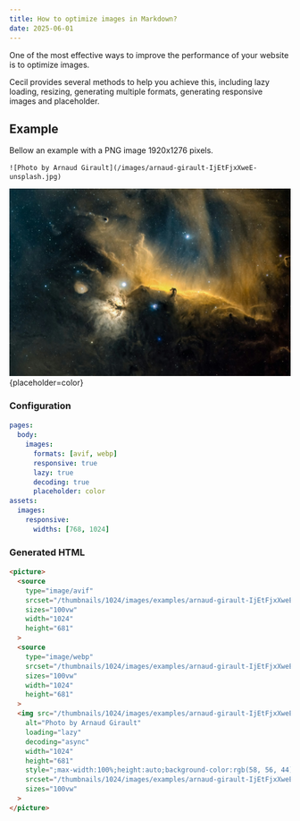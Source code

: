 ```yaml
---
title: How to optimize images in Markdown?
date: 2025-06-01
---
```

One of the most effective ways to improve the performance of your website is to optimize images.

Cecil provides several methods to help you achieve this, including lazy loading, resizing, generating multiple formats, generating responsive images and placeholder.

## Example

Bellow an example with a PNG image 1920x1276 pixels.

```twig
![Photo by Arnaud Girault](/images/arnaud-girault-IjEtFjxXweE-unsplash.jpg)
```

![Photo by Arnaud Girault](../../assets/images/examples/arnaud-girault-IjEtFjxXweE-unsplash.jpg){placeholder=color}

### Configuration

```yaml
pages:
  body:
    images:
      formats: [avif, webp]
      responsive: true
      lazy: true
      decoding: true
      placeholder: color
assets:
  images:
    responsive:
      widths: [768, 1024]
```

### Generated HTML

```html
<picture>
  <source
    type="image/avif"
    srcset="/thumbnails/1024/images/examples/arnaud-girault-IjEtFjxXweE-unsplash.c0bdd31264ac3d0d364d02bced31038f.avif 1024w, /thumbnails/768/thumbnails/1024/images/examples/arnaud-girault-IjEtFjxXweE-unsplash.c0bdd31264ac3d0d364d02bced31038f.avif 768w"
    sizes="100vw"
    width="1024"
    height="681"
  >
  <source
    type="image/webp"
    srcset="/thumbnails/1024/images/examples/arnaud-girault-IjEtFjxXweE-unsplash.c0bdd31264ac3d0d364d02bced31038f.webp 1024w, /thumbnails/768/thumbnails/1024/images/examples/arnaud-girault-IjEtFjxXweE-unsplash.c0bdd31264ac3d0d364d02bced31038f.webp 768w"
    sizes="100vw"
    width="1024"
    height="681"
  >
  <img src="/thumbnails/1024/images/examples/arnaud-girault-IjEtFjxXweE-unsplash.c0bdd31264ac3d0d364d02bced31038f.jpg"
    alt="Photo by Arnaud Girault"
    loading="lazy"
    decoding="async"
    width="1024"
    height="681"
    style=";max-width:100%;height:auto;background-color:rgb(58, 56, 44);"
    srcset="/thumbnails/1024/images/examples/arnaud-girault-IjEtFjxXweE-unsplash.c0bdd31264ac3d0d364d02bced31038f.jpg 1024w, /thumbnails/768/thumbnails/1024/images/examples/arnaud-girault-IjEtFjxXweE-unsplash.c0bdd31264ac3d0d364d02bced31038f.jpg 768w"
    sizes="100vw"
  >
</picture>
```
